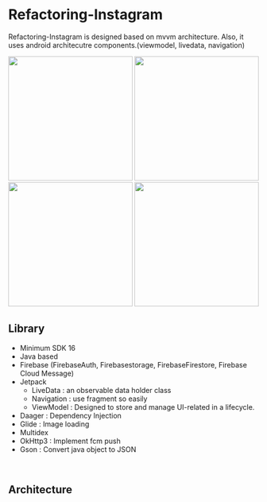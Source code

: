 # Refactoring-Instagram
Refactoring-Instagram is designed based on mvvm architecture.
Also, it uses android architecutre components.(viewmodel, livedata, navigation)
<p>
<img src = "https://user-images.githubusercontent.com/34837583/115967955-51aacb80-a570-11eb-9a99-7108c0580537.png" width = "250">
<img src = "https://user-images.githubusercontent.com/34837583/115968024-933b7680-a570-11eb-8fc5-cd4eadc8a443.png" width = "250">
<img src = "https://user-images.githubusercontent.com/34837583/115968278-114c4d00-a572-11eb-8d24-17d4cf647cc2.png" width = "250">
<img src = "https://user-images.githubusercontent.com/34837583/115968310-3fca2800-a572-11eb-9bf4-807a38103030.png" width = "250">
</p>

## Library
- Minimum SDK 16
- Java based
- Firebase (FirebaseAuth, Firebasestorage, FirebaseFirestore, Firebase Cloud Message)
- Jetpack
  - LiveData : an observable data holder class
  - Navigation : use fragment so easily
  - ViewModel : Designed to store and manage UI-related in a lifecycle.
- Daager : Dependency Injection
- Glide : Image loading
- Multidex
- OkHttp3 : Implement fcm push
- Gson : Convert java object to JSON
<br>

## Architecture
